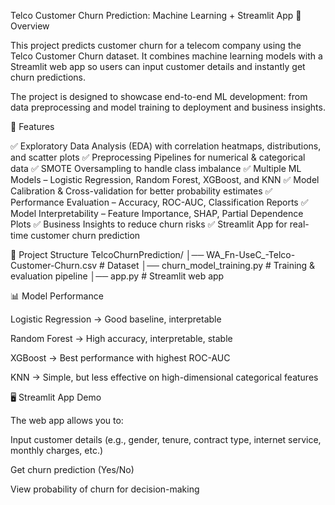 Telco Customer Churn Prediction: Machine Learning + Streamlit App
📖 Overview

This project predicts customer churn for a telecom company using the Telco Customer Churn dataset.
It combines machine learning models with a Streamlit web app so users can input customer details and instantly get churn predictions.

The project is designed to showcase end-to-end ML development: from data preprocessing and model training to deployment and business insights.

🚀 Features

✅ Exploratory Data Analysis (EDA) with correlation heatmaps, distributions, and scatter plots
✅ Preprocessing Pipelines for numerical & categorical data
✅ SMOTE Oversampling to handle class imbalance
✅ Multiple ML Models – Logistic Regression, Random Forest, XGBoost, and KNN
✅ Model Calibration & Cross-validation for better probability estimates
✅ Performance Evaluation – Accuracy, ROC-AUC, Classification Reports
✅ Model Interpretability – Feature Importance, SHAP, Partial Dependence Plots
✅ Business Insights to reduce churn risks
✅ Streamlit App for real-time customer churn prediction

📂 Project Structure
TelcoChurnPrediction/
│── WA_Fn-UseC_-Telco-Customer-Churn.csv   # Dataset
│── churn_model_training.py                 # Training & evaluation pipeline
│── app.py                                  # Streamlit web app
                                

📊 Model Performance

Logistic Regression → Good baseline, interpretable

Random Forest → High accuracy, interpretable, stable

XGBoost → Best performance with highest ROC-AUC

KNN → Simple, but less effective on high-dimensional categorical features

🖥️ Streamlit App Demo

The web app allows you to:

Input customer details (e.g., gender, tenure, contract type, internet service, monthly charges, etc.)

Get churn prediction (Yes/No)

View probability of churn for decision-making
